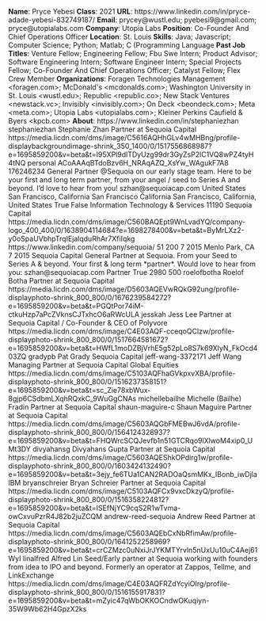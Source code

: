 **Name**: Pryce Yebesi
**Class**: 2021
**URL**: https://www\.linkedin\.com/in/pryce\-adade\-yebesi\-832749187/
**Email**: prycey@wustl\.edu; pyebesi9@gmail\.com; pryce@utopialabs\.com
**Company**: Utopia Labs
**Position**: Co\-Founder And Chief Operations Officer
**Location**: St\. Louis
**Skills**: Java; Javascript; Computer Science; Python; Matlab; C \(Programming Language
**Past Job Titles**: Venture Fellow; Engineering Fellow; Fbu Swe Intern; Product Advisor; Software Engineering Intern; Software Engineer Intern; Special Projects Fellow; Co\-Founder And Chief Operations Officer; Catalyst Fellow; Flex Crew Member
**Organizations**: Foragen Technologies Management <foragen\.com>; McDonald's <mcdonalds\.com>; Washington University in St\. Louis <wustl\.edu>; Republic <republic\.co>; New Stack Ventures <newstack\.vc>; Invisibly <invisibly\.com>; On Deck <beondeck\.com>; Meta <meta\.com>; Utopia Labs <utopialabs\.com>; Kleiner Perkins Caufield & Byers <kpcb\.com>
**About**: https://www\.linkedin\.com/in/stephaniezhan stephaniezhan Stephanie Zhan Partner at Sequoia Capital https://media\.licdn\.com/dms/image/C5616AQHhGLv4wMHBng/profile\-displaybackgroundimage\-shrink\_350\_1400/0/1517556868987?e=1695859200&v=beta&t=I95XPl9dlTDyUzg99dr3GyZsP2lC1VQ8wPZ4tyH4tNQ personal ACoAAAqBTdoBzv6H\_NRAqAZQ\_XsYw\_WAgukF7A8 176246234 General Partner @Sequoia on our early stage team\. Here to be your first and long term partner, from your angel / seed to Series A and beyond\. I’d love to hear from you\! szhan@sequoiacap\.com United States San Francisco, California San Francisco California San Francisco, California, United States True False Information Technology & Services 11190 Sequoia Capital https://media\.licdn\.com/dms/image/C560BAQEpt9WnLvadYQ/company\-logo\_400\_400/0/1638904114684?e=1698278400&v=beta&t=ByMrLXz2\-y0oSpaUVbhpTrqIEjalqduRhAr7XfiIqkg https://www\.linkedin\.com/company/sequoia/ 51 200 7 2015 Menlo Park, CA 7 2015 Sequoia Capital General Partner at Sequoia\. From your Seed to Series A & beyond\. Your first & long term \*partner\*\.  Would love to hear from you: szhan@sequoiacap\.com Partner True 2980 500 roelofbotha Roelof Botha Partner at Sequoia Capital https://media\.licdn\.com/dms/image/D5603AQEVwRQkG92ung/profile\-displayphoto\-shrink\_800\_800/0/1676239584272?e=1695859200&v=beta&t=PGQtPor74iM\-ctkuHzp7aPcZVknsCJTxhcO6aRWcULA jesskah Jess Lee Partner at Sequoia Capital / Co\-Founder & CEO of Polyvore https://media\.licdn\.com/dms/image/C4E03AQF\-cceqoQClzw/profile\-displayphoto\-shrink\_800\_800/0/1517664581672?e=1695859200&v=beta&t=HWfL1moDZBjVrhE5g52pLo8S7k69XIyN\_FkOcd403ZQ gradypb Pat Grady Sequoia Capital jeff\-wang\-3372171 Jeff Wang Managing Partner at Sequoia Capital Global Equities https://media\.licdn\.com/dms/image/C5103AQFhaGVkpxvXBA/profile\-displayphoto\-shrink\_800\_800/0/1516237358151?e=1695859200&v=beta&t=sc\_Zie78xbWux\-8gjp6CSdbmLXqhRQxkC\_9WuGgCNAs michellebailhe Michelle \(Bailhe\) Fradin Partner at Sequoia Capital shaun\-maguire\-c Shaun Maguire Partner at Sequoia Capital https://media\.licdn\.com/dms/image/C5603AQGbFMEBwJ6vdA/profile\-displayphoto\-shrink\_800\_800/0/1564124328937?e=1695859200&v=beta&t=FHQWrcSCQJevfb1n51GTCRqo9lXlwoM4xip0\_UMt3DY divyahansg Divyahans Gupta Partner at Sequoia Capital https://media\.licdn\.com/dms/image/C5603AQEShkOPdirg1w/profile\-displayphoto\-shrink\_800\_800/0/1603424132490?e=1695859200&v=beta&t=3ejy\_fe6TUa1CAN2RADOaQsmMKx\_IBonb\_iwDjlalBM bryanschreier Bryan Schreier Partner at Sequoia Capital https://media\.licdn\.com/dms/image/C5103AQFCx9vxcDkzyQ/profile\-displayphoto\-shrink\_800\_800/0/1516358224812?e=1695859200&v=beta&t=ISEfNjYC9cqS2R1wTvma\-owCxvuPzrR4J82b2juZCQM andrew\-reed\-sequoia Andrew Reed Partner at Sequoia Capital https://media\.licdn\.com/dms/image/C5603AQEbCxNbRfimAw/profile\-displayphoto\-shrink\_800\_800/0/1641252258969?e=1695859200&v=beta&t=crCZMzc0uNxiJrJYKMTYrvln5nUxUu10uC4Aej61WyI linalfred Alfred Lin Seed/Early partner at Sequoia working with founders from idea to IPO and beyond\. Formerly an operator at Zappos, Tellme, and LinkExchange https://media\.licdn\.com/dms/image/C4E03AQFRZdYcyiOIrg/profile\-displayphoto\-shrink\_800\_800/0/1516155917831?e=1695859200&v=beta&t=mZyic47qWbOKKOCndwOKuqiyn\-35W9Wb62H4GpzX2ks
